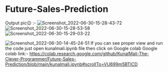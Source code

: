 # Future-Sales-Prediction
Output pic😉 :-
![Screenshot_2022-06-30-15-28-43-72](https://user-images.githubusercontent.com/107911019/176650689-a478f91e-68fc-4541-8afa-3bde03f1db2d.jpg)
![Screenshot_2022-06-30-15-28-53-58](https://user-images.githubusercontent.com/107911019/176650703-4ecf2148-c82b-4b4d-accf-f2597fca8451.jpg)
![Screenshot_2022-06-30-15-29-03-22](https://user-images.githubusercontent.com/107911019/176650708-540ceea7-f9d2-4bd7-a129-c08edaf1a6d3.jpg)

![Screenshot_2022-06-30-14-45-24-51](https://user-images.githubusercontent.com/107911019/176645816-44a89524-d619-4567-88be-37283ce8b425.jpg)
If you can see proper view and run the code just open kunalmali.ipynb file then click on Google colab
Google colab link:-
https://colab.research.google.com/github/KunalMali-The-Clever-Programmer/Future-Sales-Prediction/blob/main/kunalmali.ipynb#scrollTo=VU699m5BTlCD
